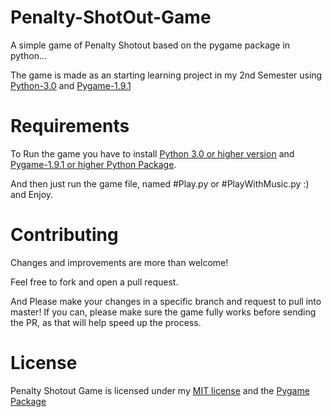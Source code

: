 # Penalty-ShotOut-Game
A simple game of Penalty Shotout based on the pygame package in python...

The game is made as an starting learning project in my 2nd Semester using [Python-3.0](https://www.python.org/) and [Pygame-1.9.1](http://www.pygame.org/wiki/GettingStarted)

# Requirements
To Run the game you have to install [Python 3.0 or higher version](https://www.python.org/downloads/) and [Pygame-1.9.1 or higher Python Package](http://www.pygame.org/download.shtml).

And then just run the game file, named #Play.py or #PlayWithMusic.py :) and Enjoy.

# Contributing
Changes and improvements are more than welcome!

Feel free to fork and open a pull request. 

And Please make your changes in a specific branch and request to pull into master! If you can, please make sure the game fully works before sending the PR, as that will help speed up the process.

# License
Penalty Shotout Game is licensed under my [MIT license](https://github.com/Shivam010/Penalty-ShotOut-Game/blob/master/LICENSE) and the [Pygame Package](http://www.pygame.org/wiki/about)
